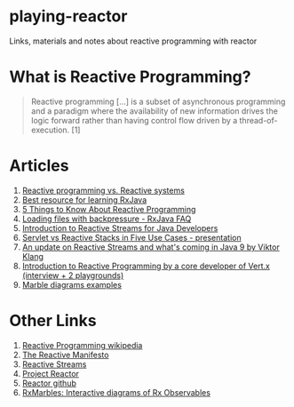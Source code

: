 # playing-reactor
Links, materials and notes about reactive programming with reactor

# What is Reactive Programming?

> Reactive programming [...] is a subset of asynchronous programming and a paradigm where the availability of new information drives the logic forward rather than having control flow driven by a thread-of-execution. [1]

# Articles
1. [Reactive programming vs. Reactive systems](https://www.oreilly.com/ideas/reactive-programming-vs-reactive-systems)
1. [Best resource for learning RxJava](https://www.reddit.com/r/java/comments/6vkw50/best_resource_for_learning_rxjava/)
1. [5 Things to Know About Reactive Programming](https://www.reddit.com/r/java/comments/6x5ikr/5_things_to_know_about_reactive_programming/)
1. [Loading files with backpressure - RxJava FAQ](https://www.reddit.com/r/java/comments/6xp3hm/loading_files_with_backpressure_rxjava_faq/)
1. [Introduction to Reactive Streams for Java Developers](https://www.reddit.com/r/java/comments/6v20yj/introduction_to_reactive_streams_for_java/?ref=share&ref_source=link)
1. [Servlet vs Reactive Stacks in Five Use Cases - presentation](https://www.reddit.com/r/java/comments/6u0d0i/servlet_vs_reactive_stacks_in_five_use_cases/)
1. [An update on Reactive Streams and what's coming in Java 9 by Viktor Klang](https://www.reddit.com/r/java/comments/6t88wn/an_update_on_reactive_streams_and_whats_coming_in/?ref=share&ref_source=link)
1. [Introduction to Reactive Programming by a core developer of Vert.x (interview + 2 playgrounds)](https://www.reddit.com/r/java/comments/6q4moe/xpost_from_rprogramming_introduction_to_reactive/)
1. [Marble diagrams examples](https://github.com/politrons/reactive)

# Other Links
1. [Reactive Programming wikipedia](https://en.wikipedia.org/wiki/Reactive_programming)
1. [The Reactive Manifesto](http://www.reactivemanifesto.org)
1. [Reactive Streams](http://www.reactive-streams.org)
1. [Project Reactor](http://projectreactor.io)
1. [Reactor github](https://github.com/reactor/reactor-core)
1. [RxMarbles: Interactive diagrams of Rx Observables](http://rxmarbles.com)
